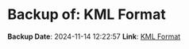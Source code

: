 # Backup of: KML Format

**Backup Date**: 2024-11-14 12:22:57
**Link**: [KML Format](https://przemienniki.net/export/przemienniki.kml)

